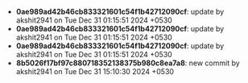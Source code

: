 - **0ae989ad42b46cb833321601c54f1b42712090cf**: update by akshit2941 on Tue Dec 31 01:15:51 2024 +0530
- **0ae989ad42b46cb833321601c54f1b42712090cf**: update by akshit2941 on Tue Dec 31 01:15:51 2024 +0530
- **0ae989ad42b46cb833321601c54f1b42712090cf**: update by akshit2941 on Tue Dec 31 01:15:51 2024 +0530
- **8b5026f17bf97c880718352138375b980c8ea7a8**: new commit by akshit2941 on Tue Dec 31 15:10:30 2024 +0530